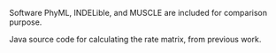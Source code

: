 Software PhyML, INDELible, and MUSCLE are included for comparison purpose.

Java source code for calculating the rate matrix, from previous work.
